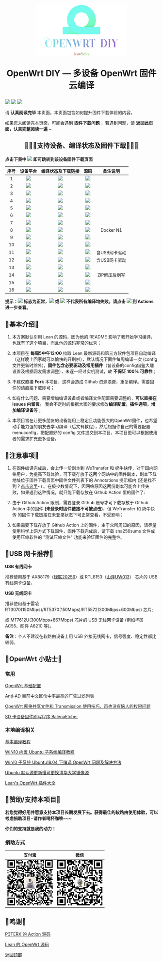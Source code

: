 # <p align="center"><img src="img/logo.png" width="300" alt="logo"/></p>  <p align="center">OpenWrt DIY — 多设备 OpenWrt 固件云编译</p>

[![](https://img.shields.io/github/issues/IvanSolis1989/OpenWrt-DIY)](https://github.com/IvanSolis1989/OpenWrt-DIY/issues)       [![](https://img.shields.io/github/stars/IvanSolis1989/OpenWrt-DIY)](https://github.com/IvanSolis1989/OpenWrt-DIY/stargazers)       [![](https://img.shields.io/github/forks/IvanSolis1989/OpenWrt-DIY)](https://github.com/IvanSolis1989/OpenWrt-DIY/network/members)

请 **认真阅读完毕** 本页面，本页面包含如何提升固件下载体验的内容。

如果您未阅读完本页面，可能会遇到 **固件下载问题** ，若遇到问题，请 **返回此页面，认真完整阅读一遍** ~

## <p align="center">🔹🔹🔹支持设备、编译状态及固件下载🔹🔹🔹</p>

**点击下表中 [![](https://img.shields.io/badge/设备名称-passing-brightgreen.svg)](https://github.com/IvanSolis1989/OpenWrt-DIY/actions) 即可跳转到该设备固件下载页面** 

|    序号   |     设备平台     |   编译状态及下载链接 |   源码   | 备注说明   |
| :-----------------: | :-------------: |:-----------------: | :-----------------: |  :-----------------: | 
| 1 |   ![](https://img.shields.io/badge/OpenWrt-x86_64_(64位)-lightgrey.svg)    | [![](https://github.com/IvanSolis1989/OpenWrt-DIY/workflows/Build%20X86(64bit)%20OpenWrt/badge.svg)](https://github.com/IvanSolis1989/OpenWrt-DIY/actions?query=workflow%3A%22Build+X86%2864bit%29+OpenWrt%22) |[![](https://img.shields.io/badge/Lean-源码-orange.svg)](https://github.com/coolsnowwolf/lede) |   |  
| 2 |    ![](https://img.shields.io/badge/OpenWrt-x86_(32位)-lightgrey.svg)     |[![](https://github.com/IvanSolis1989/OpenWrt-DIY/workflows/Build%20X86(32bit)%20OpenWrt/badge.svg)](https://github.com/IvanSolis1989/OpenWrt-DIY/actions?query=workflow%3A%22Build+X86%2832bit%29+OpenWrt%22) |[![](https://img.shields.io/badge/Lean-源码-orange.svg)](https://github.com/coolsnowwolf/lede) | | 
| 3 |        ![](https://img.shields.io/badge/OpenWrt-竞斗云-lightgrey.svg)         |[![](https://github.com/IvanSolis1989/OpenWrt-DIY/workflows/Build%20G-Dock%20OpenWrt/badge.svg)](https://github.com/IvanSolis1989/OpenWrt-DIY/actions?query=workflow%3A%22Build+G-Dock+OpenWrt%22) |[![](https://img.shields.io/badge/Lean-源码-orange.svg)](https://github.com/coolsnowwolf/lede)  | | 
| 4 |        ![](https://img.shields.io/badge/OpenWrt-K2-lightgrey.svg)        |[![](https://github.com/IvanSolis1989/OpenWrt-DIY/workflows/Build%20K2%20OpenWrt/badge.svg)](https://github.com/IvanSolis1989/OpenWrt-DIY/actions?query=workflow%3A%22Build+K2+OpenWrt%22)|[![](https://img.shields.io/badge/Lean-源码-orange.svg)](https://github.com/coolsnowwolf/lede) | |
| 5 |        ![](https://img.shields.io/badge/OpenWrt-K2T-lightgrey.svg)           | [![](https://github.com/IvanSolis1989/OpenWrt-DIY/workflows/Build%20K2T%20OpenWrt/badge.svg)](https://github.com/IvanSolis1989/OpenWrt-DIY/actions?query=workflow%3A%22Build+K2T+OpenWrt%22)|[![](https://img.shields.io/badge/Lean-源码-orange.svg)](https://github.com/coolsnowwolf/lede) | | 
| 6 |        ![](https://img.shields.io/badge/OpenWrt-K2P-lightgrey.svg)           |[![](https://github.com/IvanSolis1989/OpenWrt-DIY/workflows/Build%20K2P%20OpenWrt/badge.svg)](https://github.com/IvanSolis1989/OpenWrt-DIY/actions?query=workflow%3A%22Build+K2P+OpenWrt%22)|[![](https://img.shields.io/badge/Lean-源码-orange.svg)](https://github.com/coolsnowwolf/lede) | | 
| 7 |       ![](https://img.shields.io/badge/OpenWrt-K3-lightgrey.svg)           |[![](https://github.com/IvanSolis1989/OpenWrt-DIY/workflows/Build%20K3%20OpenWrt/badge.svg)](https://github.com/IvanSolis1989/OpenWrt-DIY/actions?query=workflow%3A%22Build+K3+OpenWrt%22) |[![](https://img.shields.io/badge/Lean-源码-orange.svg)](https://github.com/coolsnowwolf/lede)  |  | 
| 8 |       ![](https://img.shields.io/badge/OpenWrt-N1_盒子-lightgrey.svg)         |[![](https://github.com/IvanSolis1989/OpenWrt-DIY/workflows/Build%20N1%20OpenWrt/badge.svg)](https://github.com/IvanSolis1989/OpenWrt-DIY/actions?query=workflow%3A%22Build+N1+OpenWrt%22) |[![](https://img.shields.io/badge/Lean-源码-orange.svg)](https://github.com/coolsnowwolf/lede)  |Docker N1 | 
| 9 |    ![](https://img.shields.io/badge/OpenWrt-红米_AC2100-lightgrey.svg)     | [![](https://github.com/IvanSolis1989/OpenWrt-DIY/workflows/Build%20Redmi%20AC2100%20OpenWrt/badge.svg)](https://github.com/IvanSolis1989/OpenWrt-DIY/actions?query=workflow%3A%22Build+Redmi+AC2100+OpenWrt%22) |[![](https://img.shields.io/badge/Lean-源码-orange.svg)](https://github.com/coolsnowwolf/lede) | | 
| 10 |    ![](https://img.shields.io/badge/OpenWrt-Newifi3_D2-lightgrey.svg)      |  [![](https://github.com/IvanSolis1989/OpenWrt-DIY/workflows/Build%20Newifi%20D2%20OpenWrt/badge.svg)](https://github.com/IvanSolis1989/OpenWrt-DIY/actions?query=workflow%3A%22Build+Newifi+D2+OpenWrt%22) |[![](https://img.shields.io/badge/Lean-源码-orange.svg)](https://github.com/coolsnowwolf/lede)  | | 
| 11 |    ![](https://img.shields.io/badge/OpenWrt-树莓派_3B/3B+-lightgrey.svg)   | [![](https://github.com/IvanSolis1989/OpenWrt-DIY/workflows/Build%20RaspBerryPi3%20OpenWrt/badge.svg)](https://github.com/IvanSolis1989/OpenWrt-DIY/actions?query=workflow%3A%22Build+RaspBerryPi3+OpenWrt%22) |[![](https://img.shields.io/badge/Lean-源码-orange.svg)](https://github.com/coolsnowwolf/lede) | 含USB网卡驱动 |
| 12 |    ![](https://img.shields.io/badge/OpenWrt-树莓派_4B-lightgrey.svg)    | [![](https://github.com/IvanSolis1989/OpenWrt-DIY/workflows/Build%20RaspBerryPi4%20OpenWrt/badge.svg)](https://github.com/IvanSolis1989/OpenWrt-DIY/actions?query=workflow%3A%22Build+RaspBerryPi4+OpenWrt%22)  |[![](https://img.shields.io/badge/Lean-源码-orange.svg)](https://github.com/coolsnowwolf/lede)  | 含USB网卡驱动 |
| 13 |     ![](https://img.shields.io/badge/OpenWrt-小娱_C5-lightgrey.svg)        | [![](https://github.com/IvanSolis1989/OpenWrt-DIY/workflows/Build%20XiaoYu%20XY-C5%20OpenWrt/badge.svg)](https://github.com/IvanSolis1989/OpenWrt-DIY/actions?query=workflow%3A%22Build+XiaoYu+XY-C5+OpenWrt%22)   |[![](https://img.shields.io/badge/Lean-源码-orange.svg)](https://github.com/coolsnowwolf/lede)  |  |
| 14|      ![](https://img.shields.io/badge/OpenWrt-NanoPi_R2S-lightgrey.svg)     |  [![](https://github.com/IvanSolis1989/OpenWrt-DIY/workflows/Build%20NanoPi%20R2S%20OpenWrt/badge.svg)](https://github.com/IvanSolis1989/OpenWrt-DIY/actions?query=workflow%3A%22Build+NanoPi+R2S+OpenWrt%22)  |[![](https://img.shields.io/badge/Lean-源码-orange.svg)](https://github.com/coolsnowwolf/lede)  | ZIP解压后刷写 |
| 15|     ![](https://img.shields.io/badge/OpenWrt-小米_R3G-lightgrey.svg)   | [![](https://github.com/IvanSolis1989/OpenWrt-DIY/workflows/Build%20Mi%20R3G%20OpenWrt/badge.svg)](https://github.com/IvanSolis1989/OpenWrt-DIY/actions?query=workflow%3A%22Build+Mi+R3G+OpenWrt%22) |[![](https://img.shields.io/badge/Lean-源码-orange.svg)](https://github.com/coolsnowwolf/lede) |   |
| 16|     ![](https://img.shields.io/badge/OpenWrt-小米_R3P-lightgrey.svg)   | [![](https://github.com/IvanSolis1989/OpenWrt-DIY/workflows/Build%20Mi%20R3P%20OpenWrt/badge.svg)](https://github.com/IvanSolis1989/OpenWrt-DIY/actions?query=workflow%3A%22Build+Mi+R3P+OpenWrt%22) |[![](https://img.shields.io/badge/Lean-源码-orange.svg)](https://github.com/coolsnowwolf/lede) |   |

**提示：[![](https://img.shields.io/badge/设备名称-passing-brightgreen.svg)](https://github.com/IvanSolis1989/OpenWrt-DIY/actions) 标志为正常，[![](https://img.shields.io/badge/设备名称-failing-red.svg)](https://github.com/IvanSolis1989/OpenWrt-DIY/actions) 或 [![](https://img.shields.io/badge/设备名称-no_status-lightgrey.svg)](https://github.com/IvanSolis1989/OpenWrt-DIY/actions) 不代表所有编译均失败。请点击 [![](https://img.shields.io/badge/设备名称-状态-lightgrey.svg)](https://github.com/IvanSolis1989/OpenWrt-DIY/actions) 到 Actions 进一步查看。**

## 🔸基本介绍🔸

1. 本方案默认引用 Lean 的源码，因为他的 README 影响了我开始学习编译，也就有了这个项目，而且他的源码非常的优秀；

2. 本项目在 **每周5中午12:00** 拉取 Lean 最新源码和第三方软件包项目自动编译（这样晚上回家就可以愉快的开刷啦），默认情况下固件每周编译一次 (config 文件更新时除外)，**固件包含必要驱动及常用插件**（各设备的config借鉴大雕设置及根据网友需求调整），未逐一经过实机测试，故 **不保证 100% 可靠性**；

3. 不建议直接 **Fork** 本项目，这样会造成 Github 资源浪费，重复编译。需要固件的请直接下载即可；

4. 如有什么问题、需要增加编译设备或者编译文件配置需要调整的，**可以直接在 Issues 内留言。** 我会不定时的根据大家的要求修改**编译配置，插件选项，增加编译设备**等；

5. 本项目旨在让更多朋友的设备能用上稳定且功能强大的OpenWrt固件，也希望动手能力强的朋友去学习编译（后文有教程），然后根据你自己的需要配置 menuconfig，把配置好的 config 文件提交到本项目，本项目更可以根据使用者的需求扩充更多设备。

## 🔸注意事项🔸

1. 在固件编译完成后，会上传一份副本到 WeTransfer 和 奶牛快传，对于国内网络用户，为提高下载体验，可下载存放于这两个网站中的固件副本，副本下载地址位于固件下载页面中固件文件列表下的 Annotations 提示框内 (还是找不到？[点击这里](https://shop.io.mi-img.com/app/shop/img?id=shop_9e991a5edd21e997d44588bc376ca1e4.png)~) 。在极少数情况下，因网络原因这两份副本可能会上传失败，如果遇到这种情况，就只能下载存放在 Github Action 里的固件了:

2. 由于 Github Action 限制，需要登录 Github 账号才可下载存放于 Github Action 中的固件 **(未登录时固件链接不可被点击)**，但 WeTransfer 和 奶牛快传 的固件下载链接在未登录状态下可正常查看，不受影响；

3. 如果需要下载存放于 Github Action 上的固件，由于众所周知的原因，请尽量使用科学上网方式下载固件，固件下载完成后，请下载 sha256sums 文件或使用压缩软件的 "测试压缩文件" 功能来验证固件的完整性。

## 🔸USB 网卡推荐🔸

**USB 有线网卡**

推荐使用基于 AX88179（[绿联20256](https://item.jd.com/1205967.html)）或 RTL8153（[山泽UW013](https://item.jd.com/6375404.html)） 芯片的 USB 有线网卡设备。

**USB 无线网卡**

推荐使用基于雷凌 RT3070(150Mbps)/RT5370(150Mbps)/RT5572(300Mbps+600Mbps) 芯片;

或 MT7612U(300Mbps+867Mbps) 芯片的 USB 无线网卡设备 (例如华硕 AC55、网件 A6210 等)。

**备注**：个人不建议在软路由设备上用 USB 外接无线网卡，信号强度、稳定性都比较弱。

## 🔸OpenWrt 小贴士🔸

### 常用

[OpenWrt 基础配置](https://github.com/IvanSolis1989/OpenWrt-DIY/wiki/OpenWrt-%E5%9F%BA%E7%A1%80%E9%85%8D%E7%BD%AE)

[Anti-AD 目前中文区命中率最高的广告过滤列表](https://github.com/privacy-protection-tools/anti-AD)

[OpenWrt 网络共享文件和 Transmission 使用技巧，再也没有恼人的权限问题](https://youtu.be/wmR7o9p9vSY)

[SD 卡设备固件刷写程序 BalenaEtcher](https://www.balena.io/etcher/)

### 本地编译相关

[基本编译教程](https://blog.csdn.net/Dreame_Architect/article/details/101527640)

[WIN10 内置 Ubuntu 子系统编译教程](http://www.fuweijun.com/index.php/2019/07/03/win10%E5%AD%90linux%E7%B3%BB%E7%BB%9F%E7%BC%96%E8%AF%91openwrt/)

[Win10 子系统 Ubuntu18.04 下编译 OpenWrt 问题及解决方法](https://blog.csdn.net/khaunag/article/details/104854536)

[Ubuntu 默认源更新慢可更换清华大学镜像源](https://mirror.tuna.tsinghua.edu.cn/help/ubuntu/)

[Lean's OpenWrt 插件大全](https://github.com/IvanSolis1989/OpenWrt-DIY/wiki/Lean‘s-OpenWrt-——LuCI-Applications-插件说明)

## 🔸赞助/支持本项目🔸

**若您觉得好用并愿意支持本项目长期发展下去。获得最佳的软路由使用体验，可以考虑捐助项目··请作者喝杯咖啡~~~**

**你们的支持就是我的动力！**

### 捐助方式

|     支付宝   |    微信   | 
| :-----------------: | :-------------: |
|<img src="img/alipay.jpg" width="150" height="150" alt="支付宝捐助"/><br/>|<img src="img/wepay.jpg" width="150" height="150" alt="微信捐助"/><br/>|

## 🔸鸣谢🔸
 
[P3TERX 的 Action 源码](https://github.com/P3TERX/Actions-OpenWrt)

[Lean 的 OpenWrt 源码](https://github.com/coolsnowwolf/lede)


[返回顶部](#readme)
